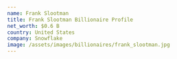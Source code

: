 ```yaml
---
name: Frank Slootman
title: Frank Slootman Billionaire Profile
net_worth: $0.6 B
country: United States
company: Snowflake
image: /assets/images/billionaires/frank_slootman.jpg
---
```

